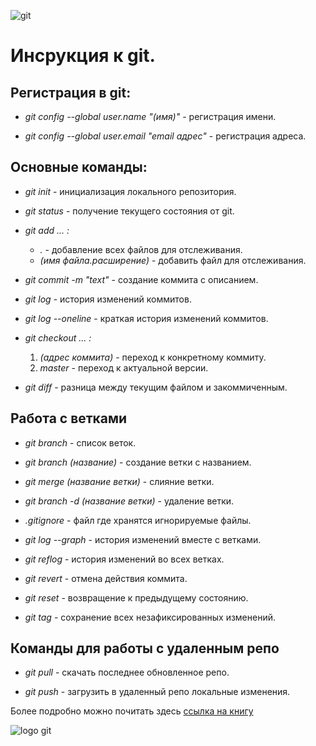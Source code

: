 
![git](52234.png )
# Инсрукция к git.

## Регистрация в git:

* *git config --global user.name "(имя)"* - регистрация имени.

* *git config --global user.email "email адрес"* - регистрация адреса.

## Основные команды:

* *git init* - инициализация локального репозитория.

* *git status* - получение текущего состояния от git.

* *git add ... :* 

  * *.* - добавление всех файлов для отслеживания.
  * *(имя файла.расширение)* - добавить файл для отслеживания.

* *git commit -m "text"* - создание коммита с описанием.

* *git log* - история изменений коммитов.

* *git log --oneline* - краткая история изменений коммитов.

* *git checkout ... :*

  1. *(адрес коммита)* - переход к конкретному коммиту.
  2. *master* - переход к актуальной версии.

* *git diff* - разница между текущим файлом и закоммиченным.

## Работа с ветками

* *git branch* - список веток.

* *git branch (название)* - создание ветки с названием.

* *git merge (название ветки)* - слияние ветки.

* *git branch -d (название ветки)* - удаление ветки.

* *.gitignore* - файл где хранятся игнорируемые файлы.

* *git log --graph* - история изменений вместе с ветками.

* *git reflog* - история изменений во всех ветках.

* *git revert* - отмена действия коммита.

* *git reset* - возвращение к предыдущему состоянию.

* *git tag* - сохранение всех незафиксированных изменений.

## Команды для работы с удаленным репо

* *git pull* - скачать последнее обновленное репо.

* *git push* - загрузить в удаленный репо локальные изменения.


Более подробно можно почитать здесь [ссылка на книгу](https://git-scm.com/book/ru/v2)

![logo git](index.png)